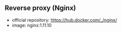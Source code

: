 Reverse proxy (Nginx)
---------------------

- official repository: https://hub.docker.com/_/nginx/
- image: nginx:1.11.10
